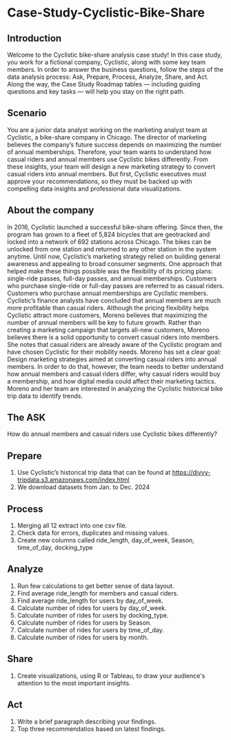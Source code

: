 # Case-Study-Cyclistic-Bike-Share

## Introduction
Welcome to the Cyclistic bike-share analysis case study! In this case study, you work for a fictional company, Cyclistic, along with some key team members. In order to answer the business questions, follow the steps of the data analysis process: Ask, Prepare, Process,
Analyze, Share, and Act. Along the way, the Case Study Roadmap tables — including guiding questions and key tasks — will help you stay on the right path.

## Scenario
You are a junior data analyst working on the marketing analyst team at Cyclistic, a bike-share company in Chicago. The director of marketing believes the company’s future success depends on maximizing the number of annual memberships. Therefore, your team wants to
understand how casual riders and annual members use Cyclistic bikes differently. From these insights, your team will design a new marketing strategy to convert casual riders into annual members. But first, Cyclistic executives must approve your recommendations, so they must be backed up with compelling data insights and professional data visualizations.

## About the company
In 2016, Cyclistic launched a successful bike-share offering. Since then, the program has grown to a fleet of 5,824 bicycles that are geotracked and locked into a network of 692 stations across Chicago. The bikes can be unlocked from one station and returned to any other station in the system anytime. Until now, Cyclistic’s marketing strategy relied on building general awareness and appealing to broad consumer segments. One approach that helped make these things possible was the flexibility of its pricing plans: single-ride passes, full-day passes, and annual memberships. Customers who purchase single-ride or full-day passes are referred to as casual riders. Customers who purchase annual memberships are Cyclistic members. Cyclistic’s finance analysts have concluded that annual members are much more profitable than casual riders. Although the pricing flexibility helps Cyclistic attract more customers, Moreno believes that maximizing the number of annual members will be key to future growth. Rather than creating a marketing campaign that targets all-new customers, Moreno believes there is a solid opportunity to convert casual riders into members. She notes that casual riders are already aware of the Cyclistic program and have chosen Cyclistic for their mobility needs. Moreno has set a clear goal: Design marketing strategies aimed at converting casual riders into annual members. In order to do that, however, the team needs to better understand how annual members and casual riders differ, why casual riders would buy a membership, and how digital media could affect their marketing tactics. Moreno and her team are interested in analyzing the Cyclistic historical bike trip data to identify trends.

## The ASK
How do annual members and casual riders use Cyclistic bikes differently?

## Prepare
1. Use Cyclistic’s historical trip data that can be found at https://divvy-tripdata.s3.amazonaws.com/index.html
2. We download datasets from Jan. to Dec. 2024


## Process
1. Merging all 12 extract into one csv file.
2. Check data for errors, duplicates and missing values.
3. Create new columns called ride_length, day_of_week, Season, time_of_day, docking_type

## Analyze
1. Run few calculations to get better sense of data layout.
2. Find average ride_length for members and casual riders.
3. Find average ride_length for users by day_of_week.
4. Calculate number of rides for users by day_of_week.
5. Calculate number of rides for users by docking_type.
6. Calculate number of rides for users by Season.
7. Calculate number of rides for users by time_of_day.
8. Calculate number of rides for users by month.

## Share
1. Create visualizations, using R or Tableau, to draw your audience's attention to the most important insights.

## Act
1. Write a brief paragraph describing your findings.
2. Top three recommendatios based on latest findings. 
